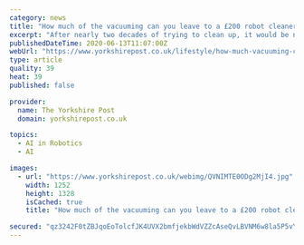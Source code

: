 ```yaml
---
category: news
title: "How much of the vacuuming can you leave to a £200 robot cleaner?"
excerpt: "After nearly two decades of trying to clean up, it would be nice to think that robotic vacuums had by now relieved us of at least one household chore. Sadly, that’s not quite the case – but a modest outlay can at least reduce your reliance on your regular Hoover and let you do some of the tidying up from the comfort of your armchair."
publishedDateTime: 2020-06-13T11:07:00Z
webUrl: "https://www.yorkshirepost.co.uk/lifestyle/how-much-vacuuming-can-you-leave-ps200-robot-cleaner-2847309"
type: article
quality: 39
heat: 39
published: false

provider:
  name: The Yorkshire Post
  domain: yorkshirepost.co.uk

topics:
  - AI in Robotics
  - AI

images:
  - url: "https://www.yorkshirepost.co.uk/webimg/QVNIMTE0ODg2MjI4.jpg"
    width: 1252
    height: 1328
    isCached: true
    title: "How much of the vacuuming can you leave to a £200 robot cleaner?"

secured: "qz3242F0tZBJqoEoTolcfJK4UVX2bmfjekbWdVZZcAseQvLBVNM6w8la5P5vYOaaUfxEG3K/N0Z3XXQ6cLb4SoYAGzrhbjbrH/SBCVN8wyYozAq3aLFhp/2Z19DnB8zEMciEVuU+BlN0KLZVWR3K4gzM9cHX4MPgchcHTqlmjcYCkjpVpsIG428suuz4m0MjBg+Rs4RnXtsq4ogr7V4I0XU5zDHDrVtncGX66/8Pe/2jFTQ7L7oAXNtaVInpC6+yNAlXvEwlyX2nNb+IhDw3TebTbe2wEyx0A5CNvAx6q++SvgctAMcDrS29bz80xlJAizfKR1Wast694E8KQd7qQg==;sz/tI5VHxFv0zPY/aLRQGQ=="
---
```


